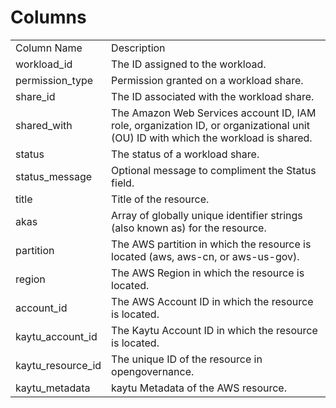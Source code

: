 # Columns  

<table>
	<tr><td>Column Name</td><td>Description</td></tr>
	<tr><td>workload_id</td><td>The ID assigned to the workload.</td></tr>
	<tr><td>permission_type</td><td>Permission granted on a workload share.</td></tr>
	<tr><td>share_id</td><td>The ID associated with the workload share.</td></tr>
	<tr><td>shared_with</td><td>The Amazon Web Services account ID, IAM role, organization ID, or organizational unit (OU) ID with which the workload is shared.</td></tr>
	<tr><td>status</td><td>The status of a workload share.</td></tr>
	<tr><td>status_message</td><td>Optional message to compliment the Status field.</td></tr>
	<tr><td>title</td><td>Title of the resource.</td></tr>
	<tr><td>akas</td><td>Array of globally unique identifier strings (also known as) for the resource.</td></tr>
	<tr><td>partition</td><td>The AWS partition in which the resource is located (aws, aws-cn, or aws-us-gov).</td></tr>
	<tr><td>region</td><td>The AWS Region in which the resource is located.</td></tr>
	<tr><td>account_id</td><td>The AWS Account ID in which the resource is located.</td></tr>
	<tr><td>kaytu_account_id</td><td>The Kaytu Account ID in which the resource is located.</td></tr>
	<tr><td>kaytu_resource_id</td><td>The unique ID of the resource in opengovernance.</td></tr>
	<tr><td>kaytu_metadata</td><td>kaytu Metadata of the AWS resource.</td></tr>
</table>